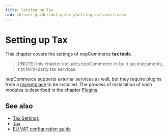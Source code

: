 ```yaml
---
title: Setting up Tax
uid: zh/user-guide/configuring/setting-up/taxes/index
---
```


# Setting up Tax

This chapter covers the settings of nopCommerce **tax tools**.

> [!NOTE] this chapter includes nopCommerce in-built tax instruments, not third-party tax services.

nopCommerce supports external services as well, but they require plugins from a [marketplace](http://www.nopcommerce.com/marketplace.aspx) to be installed. The process of installation of such modules is described in the chapter [Plugins](xref:en/developer/plugins/index).

## See also

* [Tax Settings](xref:zh/user-guide/configuring/setting-up/taxes/tax-settings)
* [Tax](xref:zh/user-guide/configuring/setting-up/taxes/tax/index)
* [EU VAT configuration guide](xref:zh/user-guide/configuring/setting-up/taxes/eu-vat)